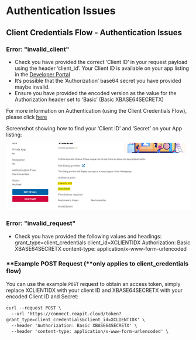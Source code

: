 # Authentication Issues

## **Client Credentials Flow -** Authentication Issues

### **Error: "invalid\_client"**

* Check you have provided the correct ‘Client ID’ in your request payload using the header ‘client\_id’. Your Client ID is available on your app listing in the [Developer Portal](https://developers.reapit.cloud/apps)
* It’s possible that the ‘Authorization’ base64 secret you have provided maybe invalid.
* Ensure you have provided the encoded version as the value for the Authorization header set to ‘Basic’ \(Basic XBASE64SECRETX\)

For more information on Authentication \(using the Client Credentials Flow\), please click [here](https://foundations-documentation.reapit.cloud/api/api-documentation#client-credentials-flow)

Screenshot showing how to find your ‘Client ID’ and ‘Secret’ on your App listing:



![](../.gitbook/assets/image%20%28104%29.png)

### **Error:** "invalid\_request"

* Check you have provided the following values and headings:  grant\_type=client\_credentials client\_id=XCLIENTIDX Authorization: Basic XBASE64SECRETX content-type: application/x-www-form-urlencoded

### **Example POST Request \(**only applies to client\_credentials flow\)

You can use the example `POST` request to obtain an access token, simply replace XCLIENTIDX with your client ID and XBASE64SECRETX with your encoded Client ID and Secret:

```text
curl --request POST \
  --url 'https://connect.reapit.cloud/token?grant_type=client_credentials&client_id=XCLIENTIDX' \
  --header 'Authorization: Basic XBASE64SECRETX' \
  --header 'content-type: application/x-www-form-urlencoded' \

```

 

